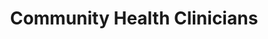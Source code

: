 ---
layout: more
permalink: "/modules/introduction/clinicians/"
title: Community Health Clinicians
id: clinicians

sections:
  - section:

    - part: full
      title: Community Health Nurses of Canada (CHNC)
      text: Community Health Nurses of Canada are expected to meet the requirements in knowledge, skills, and abilities as outlined in the 7 Standards of CHNC.

    - part: full
      title: Take Action
      text: Match the 7 standards of CHNC with the appropriate definition
      quiz-matching-equal:
        - category: [Health Promotion, more-on-topic/intro/clinicians/1a.jpg] 
        - category: [Prevention and Health Protection, more-on-topic/intro/clinicians/2a.jpg] 
        - category: ["Health Maintenance, Restoration and Palliation", more-on-topic/intro/clinicians/3a.jpg] 
        - category: [Professional Relationships, more-on-topic/intro/clinicians/4a.jpg] 
        - category: [Capacity Building, more-on-topic/intro/clinicians/5a.jpg] 
        - category: [Access and Equity, more-on-topic/intro/clinicians/6a.jpg] 
        - category: [Professional Responsibility and Accountability, more-on-topic/intro/clinicians/7a.jpg] 

        - Health Promotion: Encourage clients and families dealing with chronic illnesses to participate in regular physical and social activities.
        - Prevention and Health Protection: Develop and distribute information for clients and families on identifying and reducing risk factors
        - Health Maintenance, Restoration and Palliation: Collaborate with the client to adapt the care provided based on clients’ choices, their own personal skills, and the resources available
        - Professional Relationships: Provide ‘continuity of care’ and build trust with the client and their family leading to better health
        - Capacity Building: Teach and support clients and their families to self manage goals of care in the home
        - Access and Equity: Advocate for families caring for ill loved ones. Seek and provide resources to clients, and caregivers for higher levels of care
        - Professional Responsibility and Accountability: Explore reasons for clients’ requests that affect ethical decision making by reaching out to the local health care team

  - section:
    - part: full
      title: Values and Beliefs
      text: "According to the Community Health Nurses (CHNs) of Canada, the community nurse values:"
    - part: full
      circles:
        - Caring: more-on-topic/intro/clinicians/1b.jpg
        - Principles of Primary Health Care: more-on-topic/intro/clinicians/2b.jpg
        - Multiple Ways of Knowing: more-on-topic/intro/clinicians/3b.jpg
        - Individual and Community Settings: more-on-topic/intro/clinicians/4b.jpg
        - Empowerment: more-on-topic/intro/clinicians/5b.jpg
        - Social Justice: more-on-topic/intro/clinicians/6b.jpg
    - part: half
      title: Take Action
      text: Reflect on the list above. How might you incorporate these values into your everyday practice as a CHN ? Are there values and beliefs missing? What are they?

  - section:
    - part: full
      title: Primary Nurse
    - part: spacer
    - part: full
      text: Sometimes community uses the primary nurse model of nursing care delivery to co-create with the client, a plan of care. The primary nurse is responsible for maintaining continuity of care,  developing a therapeutic relationship and is accountable to the client, client’s caregivers and the health care team.

      

  - section:
    - part: half
      title: Professional Autonomy
      text: "Although community nurses are part of a team, they are expected to maintain professional autonomy in their practice. Themes of practicing autonomously include:"
      bullets:
        - Having a holistic view
        - To know your client
        - To know that you know
        - To dare
    - part: half
      title: Self-reflection
      text: Reflect on how you might demonstrate autonomy in your practice

  - section:
    - part: full
      title: Interdisciplinary Teams - Roles & Responsibilities
      text: Interprofessional collaboration and partnership development are essential in community health nursing practice. The following videos describe different roles. 
    - part: full
      title: Take Action
      text: Watch the following videos
      video-gallery:
        - Community Health Nurse (CHN): https://www.youtube.com/embed/0T3QxwVhtSs
        - Occupational Therapist (OT): https://www.youtube.com/embed/pTW9pVtPeYQ
        - Physiotherapist (PT): https://www.youtube.com/embed/yJeDncdWdb8
        - Registered Dietitan(RD): https://www.youtube.com/embed/0T3QxwVhtSs
        - Community Health Worker (CHW): https://www.youtube.com/embed/pTW9pVtPeYQ

  - section:
    - part: half
      title: Interprofessional Collaboration
      text: "According to the Community Health Nurses (CHNs) of Canada, the community nurse values:"
      image: modules/pcc/more-on-topic/holistic/emotion.png
    - part: half
      title: Take Action
      text: Watch the video and reflect on the model of interprofessional collaboration, What are your strengths and areas for growth when it comes to collobarating with a team?
      youtube: https://www.youtube.com/embed/pTW9pVtPeYQ

  - section:
    - part: full
      title: Interdisciplinary Teams - Roles & Responsibilities
      text: Vancouver Coastal Health (VCH) is committed in supporting integrated and coordinated primary/community care to assist the most responsible practitioners (MRP) and their clients.  Care conferences bring physicians, nurse practitioners, VCH staff, clients and caregivers together to exchange information and collaborate on the care planning for clients.  
      text-2: The goal is to collaborate on providing a holistic approach to care, and assist in the development of a shared care plan that is co-created with clients. Verbal discussions are the most effective way to provide timely and appropriate care for the clients. Effective communication can potentially reduce unnecessary hospital admissions and builds lasting relationships with the clients and their MRP. 
      text-3: Though it is best to have face to face communication with the MRP, there are times when it may be necessary to communicate by fax to clarify or request specific orders or consults.
    - part: full
      title: Take Action
      text: Review the three resources and consider what other tools might support communication between Interdisciplinary Partners in Care.
      resources:
        - Document One: http://google.com
        - Document Two: http://google.com
        - Document Three: http://google.com

  - section:
    - part: half
      title: Care Planning
      text: Care planning is an integral part of client care. There are 10 recommendations on how to involve clients in planning their care. These are called the 10 C’s. 
    - part: half
      title: Take Action
      text-2: Watch the video and decide which of the 10 C’s of care planning is often missed and why
      youtube: https://www.youtube.com/embed/pTW9pVtPeYQ

  - section:

---